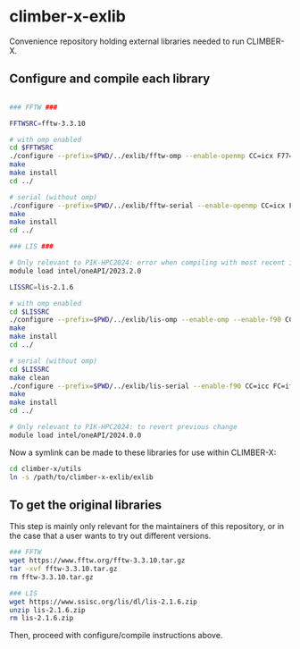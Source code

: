 # climber-x-exlib
Convenience repository holding external libraries needed to run CLIMBER-X.

## Configure and compile each library

```bash

### FFTW ###

FFTWSRC=fftw-3.3.10

# with omp enabled
cd $FFTWSRC
./configure --prefix=$PWD/../exlib/fftw-omp --enable-openmp CC=icx F77=ifx 'FFLAGS=-Ofast -march=core-avx2 -mtune=core-avx2 -traceback' 'CFLAGS=-Ofast -march=core-avx2 -mtune=core-avx2 -traceback'
make
make install
cd ../

# serial (without omp) 
./configure --prefix=$PWD/../exlib/fftw-serial --enable-openmp CC=icx F77=ifx 'FFLAGS=-Ofast -march=core-avx2 -mtune=core-avx2 -traceback' 'CFLAGS=-Ofast -march=core-avx2 -mtune=core-avx2 -traceback'
make
make install
cd ../

### LIS ###

# Only relevant to PIK-HPC2024: error when compiling with most recent intel OneAPI 2024.0
module load intel/oneAPI/2023.2.0

LISSRC=lis-2.1.6

# with omp enabled
cd $LISSRC
./configure --prefix=$PWD/../exlib/lis-omp --enable-omp --enable-f90 CC=icc FC=ifort 'FFLAGS=-Ofast -march=core-avx2 -mtune=core-avx2 -traceback' 'CFLAGS=-Ofast -march=core-avx2 -mtune=core-avx2 -traceback'
make
make install
cd ../

# serial (without omp) 
cd $LISSRC
make clean
./configure --prefix=$PWD/../exlib/lis-serial --enable-f90 CC=icc FC=ifort 'FFLAGS=-Ofast -march=core-avx2 -mtune=core-avx2 -traceback' 'CFLAGS=-Ofast -march=core-avx2 -mtune=core-avx2 -traceback'
make
make install
cd ../

# Only relevant to PIK-HPC2024: to revert previous change
module load intel/oneAPI/2024.0.0

```

Now a symlink can be made to these libraries for use within CLIMBER-X:

```bash
cd climber-x/utils
ln -s /path/to/climber-x-exlib/exlib
```




## To get the original libraries

This step is mainly only relevant for the maintainers of this repository,
or in the case that a user wants to try out different versions.

```bash
### FFTW
wget https://www.fftw.org/fftw-3.3.10.tar.gz
tar -xvf fftw-3.3.10.tar.gz
rm fftw-3.3.10.tar.gz

### LIS
wget https://www.ssisc.org/lis/dl/lis-2.1.6.zip
unzip lis-2.1.6.zip
rm lis-2.1.6.zip
```

Then, proceed with configure/compile instructions above.
